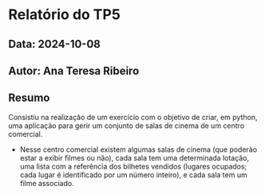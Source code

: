# Relatório do TP5
## Data: 2024-10-08
## Autor: Ana Teresa Ribeiro

## Resumo
Consistiu na realização de um exercício com o objetivo de criar, em python, uma aplicação para gerir um conjunto de salas de cinema de um centro comercial. 
* Nesse centro comercial existem algumas salas de cinema (que poderão estar a exibir filmes ou não), cada sala tem uma determinada 
lotação, uma lista com a referência dos bilhetes vendidos (lugares ocupados; cada lugar é identificado por um número inteiro), e cada sala tem um filme associado.
